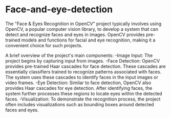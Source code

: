 # Face-and-eye-detection

The "Face & Eyes Recognition in OpenCV" project typically involves using OpenCV, a popular computer vision library, to develop a system that can detect and recognize faces and eyes in images. OpenCV provides pre-trained models and functions for facial and eye recognition, making it a convenient choice for such projects.

A brief overview of the project's main components:
-Image Input: The project begins by capturing input from images.
-Face Detection: OpenCV provides pre-trained Haar cascades for face detection. These cascades are essentially classifiers trained to recognize patterns associated with faces. The system uses these cascades to identify faces in the input images or video frames.
-Eye Detection: Similar to face detection, OpenCV also provides Haar cascades for eye detection. After identifying faces, the system further processes these regions to locate eyes within the detected faces.
-Visualization: To demonstrate the recognition process, the project often includes visualizations such as bounding boxes around detected faces and eyes.
